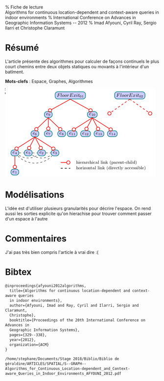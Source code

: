 % Fiche de lecture  
Algorithms for continuous location-dependent and context-aware queries in indoor environments
% International Conference on Advances in Geographic Information Systems -- 2012
% Imad Afyouni, Cyril Ray, Sergio Ilarri et Christophe Claramunt

# Résumé

L'article présente des algorithmes pour calculer de façons continuels le plus
court chemins entre deux objets statiques ou movants à l'intérieur d'un
batîment.

**Mots-clefs** : Espace, Graphes, Algorithmes

![La hiérarchie des sorties](afyouni2012.png)

# Modélisations 

L'idée est d'utiliser plusieurs granularités pour décrire l'espace. On rend
aussi les sorties explicite qu'on hierachise pour trouver comment passer d'un
espace à l'autre

# Commentaires

J'ai pas très bien compris l'article à vrai dire :(

# Bibtex

```
@inproceedings{afyouni2012algorithms,
  title={Algorithms for continuous location-dependent and context-aware queries
  in indoor environments},
  author={Afyouni, Imad and Ray, Cyril and Ilarri, Sergio and Claramunt,
  Christophe},
  booktitle={Proceedings of the 20th International Conference on Advances in
  Geographic Information Systems},
  pages={329--338},
  year={2012},
  organization={ACM}
}
```

```
/home/stephane/Documents/Stage 2018/Biblio/Biblio de géraldine/ARTICLES/SPATIAL/S--GRAPH--Algorithms_for_Continuous_Location-dependent_and_Context-aware_Queries_in_Indoor_Environments_AFYOUNI_2012.pdf
```
